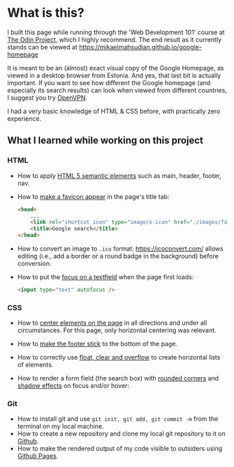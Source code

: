 # What is this?
I built this page while running through the 'Web Development 101' course at [The Odin Project](https://www.theodinproject.com/courses/web-development-101/lessons/html-css), which I highly recommend. The end result as it currently stands can be viewed at https://mikaelmahsudjan.github.io/google-homepage

It is meant to be an (almost) exact visual copy of the Google Homepage, as viewed in a desktop browser from Estonia. And yes, that last bit is actually important. If you want to see how different the Google homepage (and especially its search results) can look when viewed from different countries, I suggest you try [OpenVPN](https://openvpn.net/community/). 

I had a very basic knowledge of HTML & CSS before, with practically zero experience.

## What I learned while working on this project

### HTML

* How to apply [HTML 5 semantic elements](https://www.w3schools.com/html/html5_semantic_elements.asp) such as main, header, footer, nav. 
* How to [make a favicon appear](https://stackoverflow.com/questions/4888377/how-to-add-a-browser-tab-icon-favicon-for-a-website/35625707) in the page's title tab:

	```html
	<head>
  		...
  		<link rel="shortcut icon" type="image/x-icon" href="./images/favicon.ico" />
  		<title>Google search</title>
	</head>
	``` 
* How to convert an image to `.ico` format: <https://icoconvert.com/> allows editing (i.e., add a border or a round badge in the background) before conversion.
* How to put the [focus on a textfield](https://www.w3schools.com/tags/att_input_autofocus.asp) when the page first loads: 

	```html
	<input type="text" autofocus />
	```

### CSS

* How to [center elements on the page](https://css-tricks.com/centering-css-complete-guide/) in all directions and under all circumstances. For this page, only horizontal centering was relevant.
	
* How to [make the footer stick](https://css-tricks.com/couple-takes-sticky-footer/) to the bottom of the page. 

* How to correctly use [float, clear and overflow](https://www.w3schools.com/Css/css_float.asp) to create horizontal lists of elements.

* How to render a form field (the search box) with [rounded corners](www.askdavetaylor.com/round-edges-text-input-element-web-form/) and [shadow effects](https://www.w3schools.com/css/css3_shadows.asp) on focus and/or hover: 


	

### Git

* How to install git and use `git init, git add, git commit -m` from the terminal on my local machine.
* How to create a new repository and clone my local git repository to it on [Github](https://help.github.com/en/articles/adding-an-existing-project-to-github-using-the-command-line). 
* How to make the rendered output of my code visible to outsiders using [Github Pages](https://help.github.com/en/articles/configuring-a-publishing-source-for-github-pages).




 
